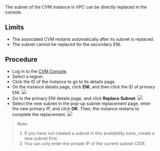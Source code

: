 
The subnet of the CVM instance in VPC can be directly replaced in the console.

## Limits

- The associated CVM restarts automatically after its subnet is replaced.
- The subnet cannot be replaced for the secondary ENI.

## Procedure

- Log in to the [CVM Console](https://console.cloud.tencent.com/cvm/index).
- Select a region.
- Click the ID of the instance to go to its details page.
- On the instance details page, click **ENI**, and then click the ID of primary ENI.
![](https://main.qcloudimg.com/raw/b465681aa6adf81c66bc81c41580bcd9.png)
- Go to the primary ENI details page, and click **Replace Subnet**.
![](https://main.qcloudimg.com/raw/713d6383b128a66ae25f5342a7387631.jpg)
- Select the new subnet in the pop-up subnet replacement page, enter the new primary IP, and click **OK**. Then, the instance restarts to complete the replacement.
![](https://main.qcloudimg.com/raw/58c3534b2d6c9da255c5a32bbde8a4c1.png)
>Note:
>
>1. If you have not created a subnet in this availability zone, create a new subnet first.
>2. You can only enter the private IP of the current subnet CIDR.
